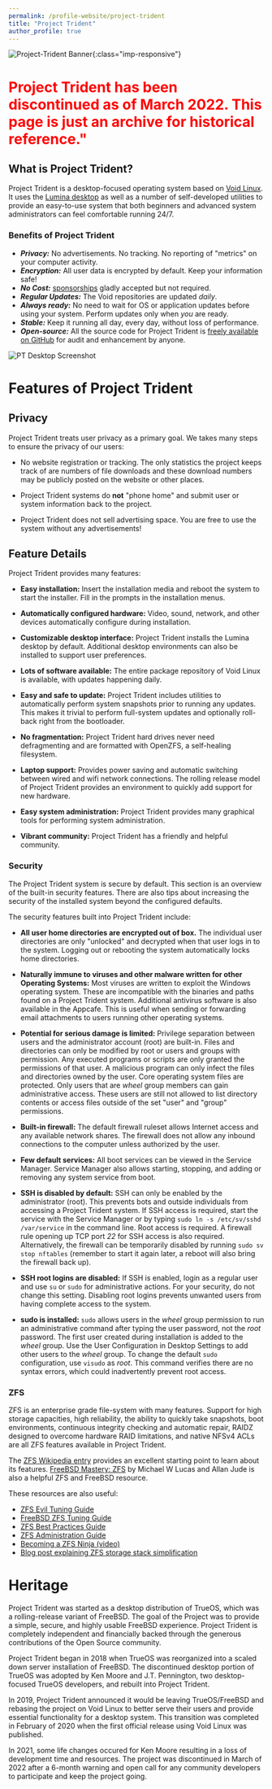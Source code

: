 ```yaml
---
permalink: /profile-website/project-trident
title: "Project Trident"
author_profile: true
---
```


![Project-Trident Banner](/profile-website/assets/images/pt-banner.png){:class="imp-responsive"}

<h1 style="color: red;">Project Trident has been discontinued as of March 2022. This page is just an archive for historical reference."</h1>

## What is Project Trident?
Project Trident is a desktop-focused operating system based on [Void Linux](http://voidlinux.org). It uses the [Lumina desktop](http://lumina-desktop.org) as well as a  number of self-developed utilities to provide an easy-to-use system that both beginners and advanced system administrators can feel comfortable running 24/7.

### Benefits of Project Trident
* ***Privacy:*** No advertisements. No tracking. No reporting of "metrics" on your computer activity.
* ***Encryption:*** All user data is encrypted by default. Keep your information safe!
* ***No Cost:*** [sponsorships](/sponsors) gladly accepted but not required.
* ***Regular Updates:*** The Void repositories are updated *daily*.
* ***Always ready:*** No need to wait for OS or application updates before using your system. Perform updates only when *you* are ready.
* ***Stable:*** Keep it running all day, every day, without loss of performance.
* ***Open-source:*** All the source code for Project Trident is [freely available on GitHub](https://github.com/project-trident) for audit and enhancement by anyone.

![PT Desktop Screenshot](/profile-website/assets/images/pg-screenshot-1.jpg)


# Features of Project Trident
## Privacy
Project Trident treats user privacy as a primary goal. We takes many steps to ensure the privacy of our users:

* No website registration or tracking. The only statistics the project keeps track of are numbers of file downloads and these download numbers may be publicly posted on the website or other places.

* Project Trident systems do **not** "phone home" and submit user or system information back to the project.

* Project Trident does not sell advertising space. You are free to use the system without any advertisements!
 

## Feature Details

Project Trident provides many features:

-   **Easy installation:** Insert the installation media and reboot the system to start the installer.
    Fill in the prompts in the installation menus.

-   **Automatically configured hardware:** Video, sound, network, and other devices automatically configure during installation.

-   **Customizable desktop interface:** Project Trident installs the Lumina desktop by default.
    Additional desktop environments can also be installed to support user preferences.

-   **Lots of software available:** The entire package repository of Void Linux is available, with updates happening daily.

-   **Easy and safe to update:** Project Trident includes utilities to automatically perform system snapshots prior to running any updates. This makes it trivial to perform full-system updates and optionally roll-back right from the bootloader.

-   **No fragmentation:** Project Trident hard drives never need defragmenting and are formatted with OpenZFS, a self-healing filesystem.

-   **Laptop support:** Provides power saving and automatic switching between wired and wifi network connections.
    The rolling release model of Project Trident provides an environment to quickly add support for new hardware.

-   **Easy system administration:** Project Trident provides many graphical tools for performing system administration.

-   **Vibrant community:** Project Trident has a friendly and helpful community.

### Security

The Project Trident system is secure by default.
This section is an overview of the built-in security features.
There are also tips about increasing the security of the installed system beyond the configured defaults.

The security features built into Project Trident include:

- **All user home directories are encrypted out of box.** The individual user directories are only "unlocked" and decrypted when that user logs in to the system. Logging out or rebooting the system automatically locks home directories.

- **Naturally immune to viruses and other malware written for other Operating Systems:** Most viruses are written to exploit the Windows operating system.
  These are incompatible with the binaries and paths found on a Project Trident system.
  Additional antivirus software is also available in the Appcafe.
  This is useful when sending or forwarding email attachments to users running other operating systems.

- **Potential for serious damage is limited:** Privilege separation between users and the administrator account (root) are built-in.
  Files and directories can only be modified by root or users and groups with permission.
  Any executed programs or scripts are only granted the permissions of that user.
  A malicious program can only infect the files and directories owned by the user.
  Core operating system files are protected.
  Only users that are *wheel* group members can gain administrative access.
  These users are still not allowed to list directory contents or access files outside of the set "user" and "group" permissions.

- **Built-in firewall:** The default firewall ruleset allows Internet access and any available network shares.
  The firewall does not allow any inbound connections to the computer unless authorized by the user.

- **Few default services:** All boot services can be viewed in the Service Manager.
  Service Manager also allows starting, stopping, and adding or removing any system service from boot.

- **SSH is disabled by default:** SSH can only be enabled by the administrator (root).
  This prevents bots and outside individuals from accessing a Project Trident system.
  If SSH access is required, start the service with the Service Manager or by typing `sudo ln -s /etc/sv/sshd /var/service` in the command line.
  Root access is required.
  A firewall rule opening up TCP port *22* for SSH access is also required. Alternatively, the firewall can be temporarily disabled by running `sudo sv stop nftables` (remember to start it again later, a reboot will also bring the firewall back up).

- **SSH root logins are disabled:** If SSH is enabled, login as a regular user and use `su` or `sudo` for administrative actions.
  For your security, do not change this setting. Disabling root logins prevents unwanted users from having complete access to the system.

- **sudo is installed:** `sudo` allows users in the *wheel*  group permission to run an administrative command after typing the user password, not the *root* password.
  The first user created during installation is added to the *wheel* group.
  Use the User Configuration in Desktop Settings to add other users to the *wheel* group.
  To change the default `sudo` configuration, use `visudo` as *root*.
  This command verifies there are no syntax errors, which could inadvertently prevent root access.

### ZFS

ZFS is an enterprise grade file-system with many features.
Support for high storage capacities, high reliability, the ability to quickly take snapshots, boot environments, continuous integrity checking and automatic repair, RAIDZ designed to overcome hardware RAID limitations, and native NFSv4 ACLs are all ZFS features available in Project Trident.

The [ZFS Wikipedia entry](https://en.wikipedia.org/wiki/ZFS) provides an excellent starting point to learn about its features.
[FreeBSD Mastery: ZFS](https://www.michaelwlucas.com/os/fmzfs) by Michael W Lucas and Allan Jude is also a helpful ZFS and FreeBSD resource.

These resources are also useful:

-   [ZFS Evil Tuning Guide](https://www.solaris-cookbook.eu/solaris/solaris-10-zfs-evil-tuning-guide/)
-   [FreeBSD ZFS Tuning Guide](https://wiki.FreeBSD.org/ZFSTuningGuide)
-   [ZFS Best Practices Guide](https://documents.irf.se/get_document.php?group=Computer&docid=311)
-   [ZFS Administration Guide](https://docs.oracle.com/cd/E19253-01/819-5461/index.html)
-   [Becoming a ZFS Ninja (video)](https://blogs.oracle.com/video/becoming-a-zfs-ninja)
-   [Blog post explaining ZFS storage stack simplification](https://blogs.oracle.com/bonwick/rampant-layering-violation)

# Heritage

Project Trident was started as a desktop distribution of TrueOS, which was a rolling-release variant of FreeBSD. The goal of the Project was to provide a simple, secure, and highly usable FreeBSD experience. Project Trident is completely independent and financially backed through the generous contributions of the Open Source community.

Project Trident began in 2018 when TrueOS was reorganized into a scaled down server installation of FreeBSD. The discontinued desktop portion of TrueOS was adopted by Ken Moore and J.T. Pennington, two desktop-focused TrueOS developers, and rebuilt into Project Trident.

In 2019, Project Trident announced it would be leaving TrueOS/FreeBSD and rebasing the project on Void Linux to better serve their users and provide essential functionality for a desktop system. This transition was completed in February of 2020 when the first official release using Void Linux was published.

In 2021, some life changes occured for Ken Moore resulting in a loss of development time and resources. The project was discontinued in March of 2022 after a 6-month warning and open call for any community developers to participate and keep the project going. 